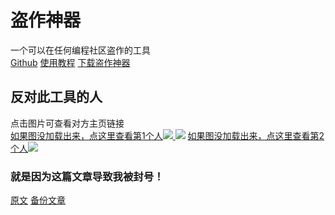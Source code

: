 # 盗作神器
一个可以在任何编程社区盗作的工具  
[Github](https://github.com/431658/scratch-project-downloader)
[使用教程](https://bgithub.xyz/431658/scratch-project-downloader/wiki)
[下载盗作神器](https://bgithub.xyz/431658/scratch-project-downloader/releases/latest/download/user.js)
## 反对此工具的人
点击图片可查看对方主页链接  
[如果图没加载出来，点这里查看第1个人![](https://github.com/user-attachments/assets/45ea90d0-3392-4cdd-906a-5d3ecc16b649) ![](https://github.com/user-attachments/assets/a62529d6-6a3d-4e50-a23e-08d27e1f443f)](https://www.ccw.site/student/67d536733778fc282d63308e)
[如果图没加载出来，点这里查看第2个人![](https://github.com/user-attachments/assets/a71e7012-fb3b-4f24-8f7f-6e3e93062ecf)](https://www.ccw.site/student/6788a5c73778fc282d624110)
### 就是因为这篇文章导致我被封号！
[原文](https://learn.ccw.site/article/98607310-5255-4f2a-ac12-29faacd5deaf)
[备份文章](https://431658.github.io/scratch-project-downloader/html/备份文章1.html)
